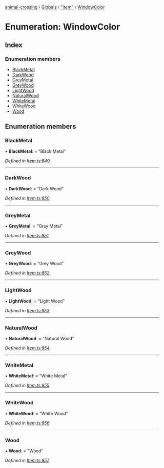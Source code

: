 [animal-crossing](../README.md) › [Globals](../globals.md) › ["Item"](../modules/_item_.md) › [WindowColor](_item_.windowcolor.md)

# Enumeration: WindowColor

## Index

### Enumeration members

* [BlackMetal](_item_.windowcolor.md#blackmetal)
* [DarkWood](_item_.windowcolor.md#darkwood)
* [GreyMetal](_item_.windowcolor.md#greymetal)
* [GreyWood](_item_.windowcolor.md#greywood)
* [LightWood](_item_.windowcolor.md#lightwood)
* [NaturalWood](_item_.windowcolor.md#naturalwood)
* [WhiteMetal](_item_.windowcolor.md#whitemetal)
* [WhiteWood](_item_.windowcolor.md#whitewood)
* [Wood](_item_.windowcolor.md#wood)

## Enumeration members

###  BlackMetal

• **BlackMetal**: = "Black Metal"

*Defined in [Item.ts:849](https://github.com/Norviah/animal-crossing/blob/f22c64d/module/types/Item.ts#L849)*

___

###  DarkWood

• **DarkWood**: = "Dark Wood"

*Defined in [Item.ts:850](https://github.com/Norviah/animal-crossing/blob/f22c64d/module/types/Item.ts#L850)*

___

###  GreyMetal

• **GreyMetal**: = "Grey Metal"

*Defined in [Item.ts:851](https://github.com/Norviah/animal-crossing/blob/f22c64d/module/types/Item.ts#L851)*

___

###  GreyWood

• **GreyWood**: = "Grey Wood"

*Defined in [Item.ts:852](https://github.com/Norviah/animal-crossing/blob/f22c64d/module/types/Item.ts#L852)*

___

###  LightWood

• **LightWood**: = "Light Wood"

*Defined in [Item.ts:853](https://github.com/Norviah/animal-crossing/blob/f22c64d/module/types/Item.ts#L853)*

___

###  NaturalWood

• **NaturalWood**: = "Natural Wood"

*Defined in [Item.ts:854](https://github.com/Norviah/animal-crossing/blob/f22c64d/module/types/Item.ts#L854)*

___

###  WhiteMetal

• **WhiteMetal**: = "White Metal"

*Defined in [Item.ts:855](https://github.com/Norviah/animal-crossing/blob/f22c64d/module/types/Item.ts#L855)*

___

###  WhiteWood

• **WhiteWood**: = "White Wood"

*Defined in [Item.ts:856](https://github.com/Norviah/animal-crossing/blob/f22c64d/module/types/Item.ts#L856)*

___

###  Wood

• **Wood**: = "Wood"

*Defined in [Item.ts:857](https://github.com/Norviah/animal-crossing/blob/f22c64d/module/types/Item.ts#L857)*
